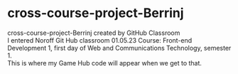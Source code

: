# cross-course-project-Berrinj

cross-course-project-Berrinj created by GitHub Classroom<br>
I entered Noroff Git Hub classroom 01.05.23 Course: Front-end Development 1, first day of Web and Communications Technology, semester 1.<br>
This is where my Game Hub code will appear when we get to that.
